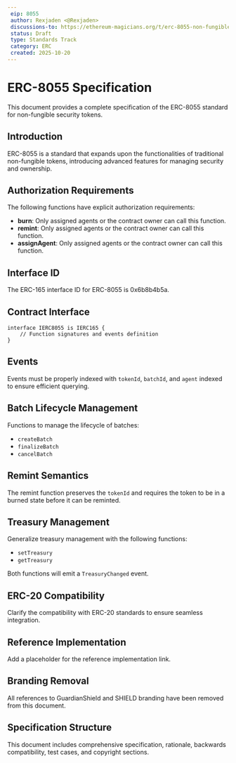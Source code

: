 ```yaml
---
 eip: 8055
 author: Rexjaden <@Rexjaden>
 discussions-to: https://ethereum-magicians.org/t/erc-8055-non-fungible-security-token
 status: Draft
 type: Standards Track
 category: ERC
 created: 2025-10-20
---
```


# ERC-8055 Specification

This document provides a complete specification of the ERC-8055 standard for non-fungible security tokens. 

## Introduction

ERC-8055 is a standard that expands upon the functionalities of traditional non-fungible tokens, introducing advanced features for managing security and ownership. 

## Authorization Requirements

The following functions have explicit authorization requirements:
- **burn**: Only assigned agents or the contract owner can call this function.
- **remint**: Only assigned agents or the contract owner can call this function.
- **assignAgent**: Only assigned agents or the contract owner can call this function.

## Interface ID

The ERC-165 interface ID for ERC-8055 is 0x6b8b4b5a.

## Contract Interface

```solidity
interface IERC8055 is IERC165 {
    // Function signatures and events definition
}
```

## Events

Events must be properly indexed with `tokenId`, `batchId`, and `agent` indexed to ensure efficient querying.

## Batch Lifecycle Management

Functions to manage the lifecycle of batches:
- `createBatch`
- `finalizeBatch`
- `cancelBatch`

## Remint Semantics

The remint function preserves the `tokenId` and requires the token to be in a burned state before it can be reminted.

## Treasury Management

Generalize treasury management with the following functions:
- `setTreasury`
- `getTreasury`

Both functions will emit a `TreasuryChanged` event.

## ERC-20 Compatibility

Clarify the compatibility with ERC-20 standards to ensure seamless integration.

## Reference Implementation

Add a placeholder for the reference implementation link.

## Branding Removal

All references to GuardianShield and SHIELD branding have been removed from this document.

## Specification Structure

This document includes comprehensive specification, rationale, backwards compatibility, test cases, and copyright sections.